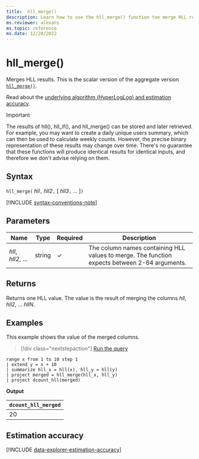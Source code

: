 ```yaml
---
title:  hll_merge()
description: Learn how to use the hll_merge() function toe merge HLL results.
ms.reviewer: alexans
ms.topic: reference
ms.date: 12/28/2022
---
```

# hll_merge()

Merges HLL results. This is the scalar version of the aggregate version [`hll_merge()`](hll-merge-aggregation-function.md).

Read about the [underlying algorithm (*H*yper*L*og*L*og) and estimation accuracy](#estimation-accuracy).

> [!IMPORTANT]
> The results of hll(), hll_if(), and hll_merge() can be stored and later retrieved. For example, you may want to create a daily unique users summary, which can then be used to calculate weekly counts.
> However, the precise binary representation of these results may change over time. There's no guarantee that these functions will produce identical results for identical inputs, and therefore we don't advise relying on them.

## Syntax

`hll_merge(` *hll*`,` *hll2*`,` [ *hll3*`,` ... ]`)`

[!INCLUDE [syntax-conventions-note](../../includes/syntax-conventions-note.md)]

## Parameters

| Name | Type | Required | Description |
|--|--|--|--|
|*hll*, *hll2*, ... |string|&check;|The column names containing HLL values to merge. The function expects between 2-64 arguments.|

## Returns

Returns one HLL value. The value is the result of merging the columns *hll*, *hll2*, ... *hllN*.

## Examples

This example shows the value of the merged columns.

> [!div class="nextstepaction"]
> <a href="https://dataexplorer.azure.com/clusters/help/databases/Samples?query=H4sIAAAAAAAAA1WMQQ6DMAwE75X4wx6J6KE8gLdEiLi0iCTIGCmp+vg6gUtP1uzsmscwExKeHD16SET/wC60KTS3LygJBYeMQUudyhLuh/cjvz+E17rapE5vm8y9cr44m9LdOC40CTzxTO5UtkJbx9fmr+umeASx5ck5Mz9Hg5B+pwAAAA==" target="_blank">Run the query</a>

```kusto
range x from 1 to 10 step 1 
| extend y = x + 10
| summarize hll_x = hll(x), hll_y = hll(y)
| project merged = hll_merge(hll_x, hll_y)
| project dcount_hll(merged)
```

**Output**

|`dcount_hll_merged`|
|---|
|20|

## Estimation accuracy

[!INCLUDE [data-explorer-estimation-accuracy](../../includes/data-explorer-estimation-accuracy.md)]
